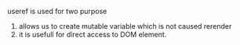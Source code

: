 useref is used for two purpose

1. allows us to create mutable variable which is not caused rerender
2. it is usefull for direct access to DOM element.
